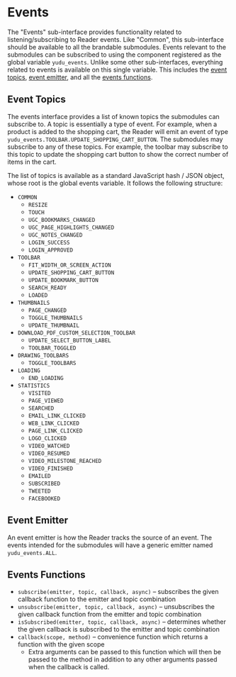 # Events

The "Events" sub-interface provides functionality related to listening/subscribing to Reader events.
Like "Common", this sub-interface should be available to all the brandable submodules.
Events relevant to the submodules can be subscribed to using the component registered as the global variable `yudu_events`.
Unlike some other sub-interfaces, everything related to events is available on this single variable.
This includes the [event topics](#event-topics), [event emitter](#event-emitter), and all the [events functions](#events-functions).


## Event Topics

The events interface provides a list of known topics the submodules can subscribe to.
A topic is essentially a type of event.
For example, when a product is added to the shopping cart, the Reader will emit an event of type `yudu_events.TOOLBAR.UPDATE_SHOPPING_CART_BUTTON`.
The submodules may subscribe to any of these topics.
For example, the toolbar may subscribe to this topic to update the shopping cart button to show the correct number of items in the cart.

The list of topics is available as a standard JavaScript hash / JSON object, whose root is the global events variable.
It follows the following structure:

+ `COMMON`
    + `RESIZE`
    + `TOUCH`
    + `UGC_BOOKMARKS_CHANGED`
    + `UGC_PAGE_HIGHLIGHTS_CHANGED`
    + `UGC_NOTES_CHANGED`
    + `LOGIN_SUCCESS`
    + `LOGIN_APPROVED`
+ `TOOLBAR`
    + `FIT_WIDTH_OR_SCREEN_ACTION`
    + `UPDATE_SHOPPING_CART_BUTTON`
    + `UPDATE_BOOKMARK_BUTTON`
    + `SEARCH_READY`
    + `LOADED`
+ `THUMBNAILS`
    + `PAGE_CHANGED`
    + `TOGGLE_THUMBNAILS`
    + `UPDATE_THUMBNAIL`
+ `DOWNLOAD_PDF_CUSTOM_SELECTION_TOOLBAR`
    + `UPDATE_SELECT_BUTTON_LABEL`
    + `TOOLBAR_TOGGLED`
+ `DRAWING_TOOLBARS`
    + `TOGGLE_TOOLBARS`
+ `LOADING`
    + `END_LOADING`
+ `STATISTICS`
    + `VISITED`
    + `PAGE_VIEWED`
    + `SEARCHED`
    + `EMAIL_LINK_CLICKED`
    + `WEB_LINK_CLICKED`
    + `PAGE_LINK_CLICKED`
    + `LOGO_CLICKED`
    + `VIDEO_WATCHED`
    + `VIDEO_RESUMED`
    + `VIDEO_MILESTONE_REACHED`
    + `VIDEO_FINISHED`
    + `EMAILED`
    + `SUBSCRIBED`
    + `TWEETED`
    + `FACEBOOKED`

## Event Emitter

An event emitter is how the Reader tracks the source of an event.
The events intended for the submodules will have a generic emitter named `yudu_events.ALL`.

## Events Functions

+ `subscribe(emitter, topic, callback, async)` – subscribes the given callback function to the emitter and topic combination
+ `unsubscribe(emitter, topic, callback, async)` – unsubscribes the given callback function from the emitter and topic combination
+ `isSubscribed(emitter, topic, callback, async)` – determines whether the given callback is subscribed to the emitter and topic combination
+ `callback(scope, method)` – convenience function which returns a function with the given scope
    + Extra arguments can be passed to this function which will then be passed to the method in addition to any other arguments passed when the callback is called.
